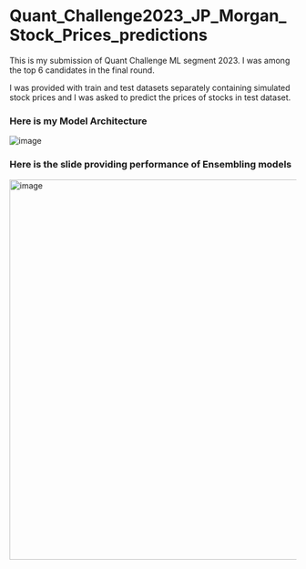# Quant_Challenge2023_JP_Morgan_Stock_Prices_predictions
This is my submission of Quant Challenge ML segment 2023. I was among the top 6 candidates in the final round.

I was provided with train and test datasets separately containing simulated stock prices and I was asked to predict the prices of stocks in test dataset.
<h3> Here is my Model Architecture</h3>

![image](https://github.com/ankitaanand28/Quant_Challenge2023_JP_Morgan_Stock_Prices_predictions/assets/95133586/f0e59fca-52bb-4a74-9f34-b183c3c918ee)

<h3> Here is the slide providing performance of Ensembling models</h3>

<img width="668" alt="image" src="https://github.com/ankitaanand28/Quant_Challenge2023_JP_Morgan_Stock_Prices_predictions/assets/95133586/2ba59660-f880-4f96-9a40-b19d32bf2828">



